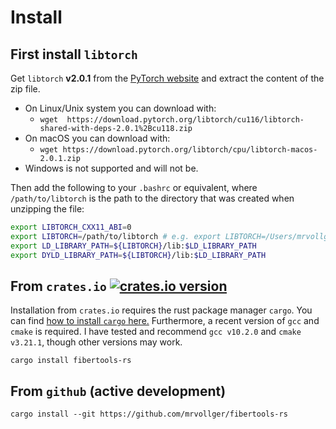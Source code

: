 # Install

## First install `libtorch`

Get `libtorch` **v2.0.1** from the [PyTorch website](https://pytorch.org/get-started/) and extract the content of the zip file.

- On Linux/Unix system you can download with:
  - `wget  https://download.pytorch.org/libtorch/cu116/libtorch-shared-with-deps-2.0.1%2Bcu118.zip`
- On macOS you can download with:
  - `wget https://download.pytorch.org/libtorch/cpu/libtorch-macos-2.0.1.zip`
- Windows is not supported and will not be.

Then add the following to your `.bashrc` or equivalent, where `/path/to/libtorch` is the path to the directory that was created when unzipping the file:

```bash
export LIBTORCH_CXX11_ABI=0
export LIBTORCH=/path/to/libtorch # e.g. export LIBTORCH=/Users/mrvollger/lib/libtorch
export LD_LIBRARY_PATH=${LIBTORCH}/lib:$LD_LIBRARY_PATH
export DYLD_LIBRARY_PATH=${LIBTORCH}/lib:$LD_LIBRARY_PATH
```

## From `crates.io` [![crates.io version](https://img.shields.io/crates/v/fibertools-rs)](https://crates.io/crates/fibertools-rs)

Installation from `crates.io` requires the rust package manager `cargo`. You can find [how to install `cargo` here.](https://doc.rust-lang.org/cargo/getting-started/installation.html)
Furthermore, a recent version of `gcc` and `cmake` is required. I have tested and recommend `gcc v10.2.0` and `cmake v3.21.1`, though other versions may work.

```
cargo install fibertools-rs
```

## From `github` (active development)

```
cargo install --git https://github.com/mrvollger/fibertools-rs
```
